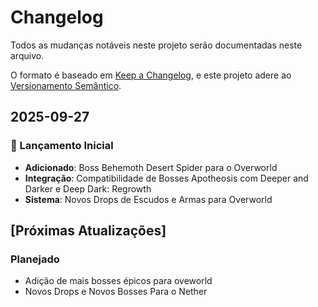 # Changelog

Todos as mudanças notáveis neste projeto serão documentadas neste arquivo.

O formato é baseado em [Keep a Changelog](https://keepachangelog.com/pt-BR/1.0.0/),
e este projeto adere ao [Versionamento Semântico](https://semver.org/lang/pt-BR/).

## 2025-09-27
### 🎉 Lançamento Inicial
- **Adicionado**: Boss Behemoth Desert Spider para o Overworld
- **Integração**: Compatibilidade de Bosses Apotheosis com Deeper and Darker e Deep Dark: Regrowth
- **Sistema**: Novos Drops de Escudos e Armas para Overworld

## [Próximas Atualizações]
### Planejado
- Adição de mais bosses épicos para oveworld
- Novos Drops e Novos Bosses Para o Nether